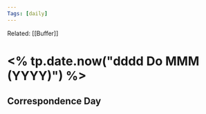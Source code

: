 ```yaml
---
Tags: [daily]
---
```

Related: [[Buffer]]
# <% tp.date.now("dddd Do MMM (YYYY)") %>
## Correspondence Day

